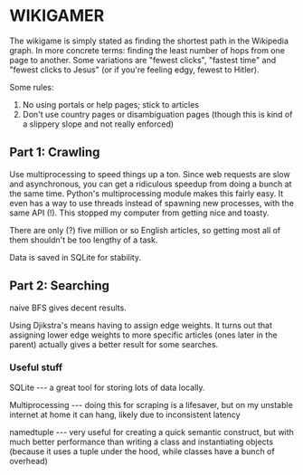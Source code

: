 # WIKIGAMER

The wikigame is simply stated as finding the shortest path in the Wikipedia graph. In more concrete terms: finding the least number of hops from one page to another. Some variations are "fewest clicks", "fastest time" and "fewest clicks to Jesus" (or if you're feeling edgy, fewest to Hitler).

Some rules:

1. No using portals or help pages; stick to articles
2. Don't use country pages or disambiguation pages (though this is kind of a slippery slope and not really enforced)

## Part 1: Crawling

Use multiprocessing to speed things up a ton. Since web requests are slow and asynchronous, you can get a ridiculous speedup from doing a bunch at the same time. Python's multiprocessing module makes this fairly easy. It even has a way to use threads instead of spawning new processes, with the same API (!). This stopped my computer from getting nice and toasty.

There are only (?) five million or so English articles, so getting most all of them shouldn't be too lengthy of a task.

Data is saved in SQLite for stability.

## Part 2: Searching

naive BFS gives decent results. 

Using Djikstra's means having to assign edge weights. It turns out that assigning lower edge weights to more specific articles (ones later in the parent) actually gives a better result for some searches.

### Useful stuff

SQLite --- a great tool for storing lots of data locally. 

Multiprocessing --- doing this for scraping is a lifesaver, but on my unstable internet at home it can hang, likely due to inconsistent latency

namedtuple --- very useful for creating a quick semantic construct, but with much better performance than writing a class and instantiating objects (because it uses a tuple under the hood, while classes have a bunch of overhead)
